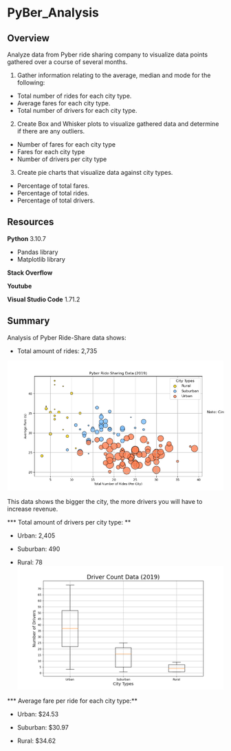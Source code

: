 # PyBer_Analysis

## Overview
Analyze data from Pyber ride sharing company to visualize data points gathered over a course of several months.
1. Gather information relating to the average, median and mode for the following:
* Total number of rides for each city type.
* Average fares for each city type.
* Total number of drivers for each city type.

2. Create Box and Whisker plots to visualize gathered data and determine if there are any outliers.
* Number of fares for each city type
* Fares for each city type
* Number of drivers per city type

3. Create pie charts that visualize data against city types.
* Percentage of total fares.
* Percentage of total rides.
* Percentage of total drivers.

## Resources
**Python** 3.10.7
* Pandas library
* Matplotlib library

**Stack Overflow**

**Youtube**

**Visual Studio Code** 1.71.2

## Summary
Analysis of Pyber Ride-Share data shows:
* Total amount of rides: 2,735

![Total Amount of Drivers per City Type](https://github.com/JGarza4903/PyBer_Analysis/blob/main/Analysis/Fig1.png)

This data shows the bigger the city, the more drivers you will have to increase revenue.

*** Total amount of drivers per city type: **

  * Urban: 2,405
  
  * Suburban: 490
  
  * Rural: 78
![Total Number of Drivers per City Type](https://github.com/JGarza4903/PyBer_Analysis/blob/main/Analysis/Fig4.png)

*** Average fare per ride for each city type:**
  
  * Urban: $24.53

  * Suburban: $30.97

  * Rural: $34.62

